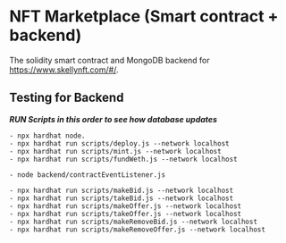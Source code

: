 # NFT Marketplace (Smart contract + backend)
The solidity smart contract and MongoDB backend for https://www.skellynft.com/#/.

## Testing for Backend

___RUN Scripts in this order to see how database updates___

	- npx hardhat node. 
	- npx hardhat run scripts/deploy.js --network localhost
	- npx hardhat run scripts/mint.js --network localhost
	- npx hardhat run scripts/fundWeth.js --network localhost

	- node backend/contractEventListener.js

	- npx hardhat run scripts/makeBid.js --network localhost
	- npx hardhat run scripts/takeBid.js --network localhost
	- npx hardhat run scripts/makeOffer.js --network localhost
	- npx hardhat run scripts/takeOffer.js --network localhost
	- npx hardhat run scripts/makeRemoveBid.js --network localhost
	- npx hardhat run scripts/makeRemoveOffer.js --network localhost
